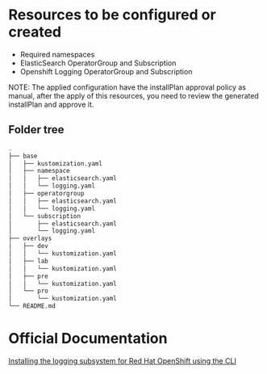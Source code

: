 # Resources to be configured or created

- Required namespaces
- ElasticSearch OperatorGroup and Subscription
- Openshift Logging OperatorGroup and Subscription

NOTE: The applied configuration have the installPlan approval policy as manual, after the apply of this resources, you need to review the generated installPlan and approve it.

## Folder tree

```bash
.
├── base
│   ├── kustomization.yaml
│   ├── namespace
│   │   ├── elasticsearch.yaml
│   │   └── logging.yaml
│   ├── operatorgroup
│   │   ├── elasticsearch.yaml
│   │   └── logging.yaml
│   └── subscription
│       ├── elasticsearch.yaml
│       └── logging.yaml
├── overlays
│   ├── dev
│   │   └── kustomization.yaml
│   ├── lab
│   │   └── kustomization.yaml
│   ├── pre
│   │   └── kustomization.yaml
│   └── pro
│       └── kustomization.yaml
└── README.md
```

# Official Documentation

[Installing the logging subsystem for Red Hat OpenShift using the CLI](https://docs.openshift.com/container-platform/4.11/logging/cluster-logging-deploying.html#cluster-logging-deploy-cli_cluster-logging-deploying)
